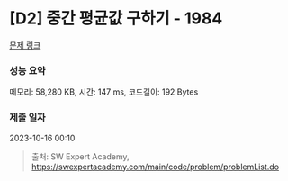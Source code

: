 # [D2] 중간 평균값 구하기 - 1984 

[문제 링크](https://swexpertacademy.com/main/code/problem/problemDetail.do?contestProbId=AV5Pw_-KAdcDFAUq) 

### 성능 요약

메모리: 58,280 KB, 시간: 147 ms, 코드길이: 192 Bytes

### 제출 일자

2023-10-16 00:10



> 출처: SW Expert Academy, https://swexpertacademy.com/main/code/problem/problemList.do